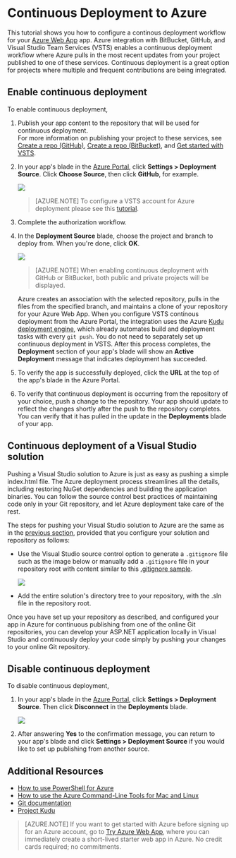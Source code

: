 <!-- not suitable for Mooncake -->

<properties
	pageTitle="Continuous Deployment to Azure Web App"
	description="Learn how to enable continuous deployment to Azure Web App."
	services="app-service"
	documentationCenter=""
	authors="dariagrigoriu"
	manager="wpickett"
	editor="mollybos"/>

<tags
	ms.service="app-service"
	ms.date="06/13/2016"
	wacn.date=""/>
    
# Continuous Deployment to Azure

This tutorial shows you how to configure a continous deployment workflow for your [Azure Web App] app. Azure integration with BitBucket, GitHub, and Visual Studio Team Services (VSTS) enables a continuous deployment workflow where Azure pulls in the most recent updates from your project published to one of these services. Continuous deployment is a great option for projects where multiple and frequent contributions are being integrated.

## <a name="overview"></a>Enable continuous deployment

To enable continuous deployment, 

1. Publish your app content to the repository that will be used for continuous deployment.  
    For more information on publishing your project to these services, see [Create a repo (GitHub)], [Create a repo (BitBucket)], and [Get started with VSTS].

2. In your app's blade in the [Azure Portal], click **Settings > Deployment Source**. Click **Choose Source**, then click **GitHub**, for example.  

	![](./media/app-service-continous-deployment/cd_options.png)
	
    > [AZURE.NOTE] To configure a VSTS account for Azure deployment please see this [tutorial](https://github.com/projectkudu/kudu/wiki/Setting-up-a-VSTS-account-so-it-can-deploy-to-a-Web-App).
3. Complete the authorization workflow. 

4. In the **Deployment Source** blade, choose the project and branch to deploy from. When you're done, click **OK**.
  
	![](./media/app-service-continous-deployment/github_option.png)

	> [AZURE.NOTE] When enabling continuous deployment with GitHub or BitBucket, both public and private projects will be displayed.

    Azure creates an association with the selected repository, pulls in the files from the specified branch, and maintains a clone of your repository for your Azure Web App. When you configure VSTS continous deployment from the Azure Portal, the integration uses the Azure [Kudu deployment engine](https://github.com/projectkudu/kudu/wiki), which already automates build and deployment tasks with every `git push`. You do not need to separately set up continuous deployment in VSTS. After this process completes, the **Deployment** section of your app's blade will show an **Active Deployment** message that indicates deployment has succeeded.

5. To verify the app is successfully deployed, click the **URL** at the top of the app's blade in the Azure Portal. 

6. To verify that continuous deployment is occurring from the repository of your choice, push a change to the repository. Your app should update to reflect the changes shortly after the push to the repository completes. You can verify that it has pulled in the update in the **Deployments** blade of your app.

## <a name="VSsolution"></a>Continuous deployment of a Visual Studio solution 

Pushing a Visual Studio solution to Azure is just as easy as pushing a simple index.html file. The Azure deployment process streamlines all the details, including restoring NuGet dependencies and building the application binaries. You can follow the source control best practices of maintaining code only in your Git repository, and let Azure deployment take care of the rest.

The steps for pushing your Visual Studio solution to Azure are the same as in the [previous section](#overview), provided that you configure your solution and repository as follows:

-	Use the Visual Studio source control option to generate a `.gitignore` file such as the image below or manually add a `.gitignore` file in your repository root with content similar to this [.gitignore sample](https://github.com/github/gitignore/blob/master/VisualStudio.gitignore). 

    ![](./media/app-service-continous-deployment/VS_source_control.png)
 
-	Add the entire solution's directory tree to your repository, with the .sln file in the repository root.

Once you have set up your repository as described, and configured your app in Azure for continuous publishing from one of the online Git repositories, you can develop your ASP.NET application locally in Visual Studio and continuously deploy your code simply by pushing your changes to your online Git repository.

## <a name="disableCD"></a>Disable continuous deployment

To disable continuous deployment, 

1. In your app's blade in the [Azure Portal], click **Settings > Deployment Source**. Then click **Disconnect** in the **Deployments** blade.

    ![](./media/app-service-continous-deployment/cd_disconnect.png)	

2. After answering **Yes** to the confirmation message, you can return to your app's blade and click **Settings > Deployment Source** if you would like to set up publishing from another source.

## Additional Resources

* [How to use PowerShell for Azure]
* [How to use the Azure Command-Line Tools for Mac and Linux]
* [Git documentation]
* [Project Kudu](https://github.com/projectkudu/kudu/wiki)

>[AZURE.NOTE] If you want to get started with Azure before signing up for an Azure account, go to [Try Azure Web App](https://tryappservice.azure.com/), where you can immediately create a short-lived starter web app in Azure. No credit cards required; no commitments.

[Azure Web App]: /documentation/articles/app-service-changes-existing-services/ 
[Azure Portal]: https://portal.azure.cn
[VSTS Portal]: https://www.visualstudio.com/products/visual-studio-team-services-vs.aspx
[Installing Git]: http://git-scm.com/book/zh/v2/%E8%B5%B7%E6%AD%A5-%E5%AE%89%E8%A3%85-Git
[How to use PowerShell for Azure]: /documentation/articles/powershell-install-configure/
[How to use the Azure Command-Line Tools for Mac and Linux]: /documentation/articles/xplat-cli-install/
[Git Documentation]: http://git-scm.com/documentation

[Create a repo (GitHub)]: https://help.github.com/articles/create-a-repo
[Create a repo (BitBucket)]: https://confluence.atlassian.com/display/BITBUCKET/Create+an+Account+and+a+Git+Repo
[Get started with VSTS]: https://www.visualstudio.com/get-started/overview-of-get-started-tasks-vs
[Continuous delivery to Azure using Visual Studio Team Services]: /documentation/articles/cloud-services-continuous-delivery-use-vso/
